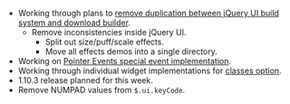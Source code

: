 * Working through plans to [remove duplication between jQuery UI build system and download builder](https://github.com/jquery/jquery-ui/pull/951).
  * Remove inconsistencies inside jQuery UI.
    * Split out size/puff/scale effects.
    * Move all effects demos into a single directory.
* Working on [Pointer Events special event implementation](https://github.com/jquery/jquery-ui/pull/957).
* Working through individual widget implementations for [classes option](https://github.com/jquery/jquery-ui/pull/790).
* 1.10.3 release planned for this week.
* Remove NUMPAD values from `$.ui.keyCode`.
